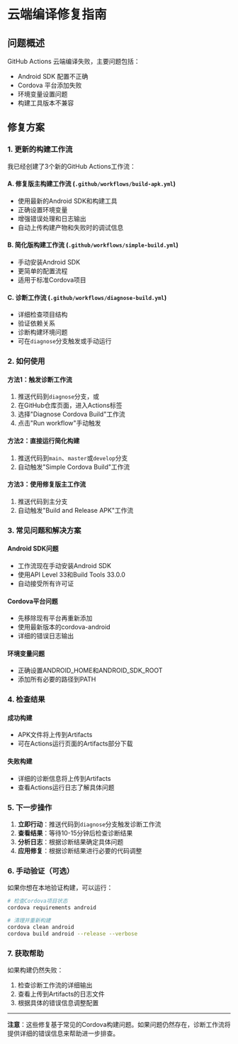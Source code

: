 # 云端编译修复指南

## 问题概述
GitHub Actions 云端编译失败，主要问题包括：
- Android SDK 配置不正确
- Cordova 平台添加失败
- 环境变量设置问题
- 构建工具版本不兼容

## 修复方案

### 1. 更新的构建工作流
我已经创建了3个新的GitHub Actions工作流：

#### A. 修复版主构建工作流 (`.github/workflows/build-apk.yml`)
- 使用最新的Android SDK和构建工具
- 正确设置环境变量
- 增强错误处理和日志输出
- 自动上传构建产物和失败时的调试信息

#### B. 简化版构建工作流 (`.github/workflows/simple-build.yml`)
- 手动安装Android SDK
- 更简单的配置流程
- 适用于标准Cordova项目

#### C. 诊断工作流 (`.github/workflows/diagnose-build.yml`)
- 详细检查项目结构
- 验证依赖关系
- 诊断构建环境问题
- 可在`diagnose`分支触发或手动运行

### 2. 如何使用

#### 方法1：触发诊断工作流
1. 推送代码到`diagnose`分支，或
2. 在GitHub仓库页面，进入Actions标签
3. 选择"Diagnose Cordova Build"工作流
4. 点击"Run workflow"手动触发

#### 方法2：直接运行简化构建
1. 推送代码到`main`、`master`或`develop`分支
2. 自动触发"Simple Cordova Build"工作流

#### 方法3：使用修复版主工作流
1. 推送代码到主分支
2. 自动触发"Build and Release APK"工作流

### 3. 常见问题和解决方案

#### Android SDK问题
- 工作流现在手动安装Android SDK
- 使用API Level 33和Build Tools 33.0.0
- 自动接受所有许可证

#### Cordova平台问题
- 先移除现有平台再重新添加
- 使用最新版本的cordova-android
- 详细的错误日志输出

#### 环境变量问题
- 正确设置ANDROID_HOME和ANDROID_SDK_ROOT
- 添加所有必要的路径到PATH

### 4. 检查结果

#### 成功构建
- APK文件将上传到Artifacts
- 可在Actions运行页面的Artifacts部分下载

#### 失败构建
- 详细的诊断信息将上传到Artifacts
- 查看Actions运行日志了解具体问题

### 5. 下一步操作

1. **立即行动**：推送代码到`diagnose`分支触发诊断工作流
2. **查看结果**：等待10-15分钟后检查诊断结果
3. **分析日志**：根据诊断结果确定具体问题
4. **应用修复**：根据诊断结果进行必要的代码调整

### 6. 手动验证（可选）

如果你想在本地验证构建，可以运行：
```bash
# 检查Cordova项目状态
cordova requirements android

# 清理并重新构建
cordova clean android
cordova build android --release --verbose
```

### 7. 获取帮助

如果构建仍然失败：
1. 检查诊断工作流的详细输出
2. 查看上传到Artifacts的日志文件
3. 根据具体的错误信息调整配置

---

**注意**：这些修复基于常见的Cordova构建问题。如果问题仍然存在，诊断工作流将提供详细的错误信息来帮助进一步排查。